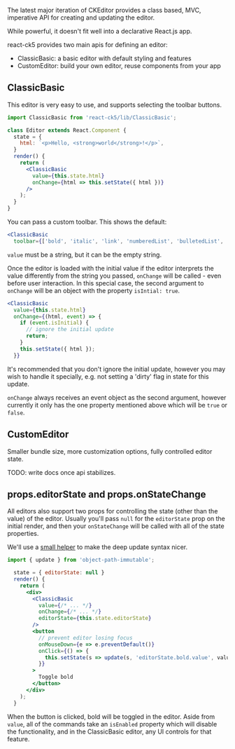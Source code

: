 
The latest major iteration of CKEditor provides a class based, MVC, imperative API for creating and updating the editor.

While powerful, it doesn't fit well into a declarative React.js app.

react-ck5 provides two main apis for defining an editor:

- ClassicBasic: a basic editor with default styling and features
- CustomEditor: build your own editor, reuse components from your app

## ClassicBasic

This editor is very easy to use, and supports selecting the toolbar buttons.

```jsx
import ClassicBasic from 'react-ck5/lib/ClassicBasic';

class Editor extends React.Component {
  state = {
    html: `<p>Hello, <strong>world</strong>!</p>`,
  }
  render() {
    return (
      <ClassicBasic
        value={this.state.html}
        onChange={html => this.setState({ html })}
      />
    );
  }
}
```

You can pass a custom toolbar. This shows the default:

```jsx
<ClassicBasic
  toolbar={['bold', 'italic', 'link', 'numberedList', 'bulletedList', 'blockQuote', 'headings']]
```

`value` must be a string, but it can be the empty string.

Once the editor is loaded with the initial value if the editor interprets the value differently from the string you passed, `onChange` will be called - even before user interaction. In this special case, the second argument to `onChange` will be an object with the property `isIntial: true`.

```jsx
<ClassicBasic
  value={this.state.html}
  onChange={(html, event) => {
    if (event.isInitial) {
      // ignore the initial update
      return;
    }
    this.setState({ html });
  }}
```

It's recommended that you don't ignore the initial update, however you may wish to handle it specially, e.g. not setting a 'dirty' flag in state for this update.

`onChange` always receives an event object as the second argument, however currently it only has the one property mentioned above which will be `true` or `false`.


## CustomEditor

Smaller bundle size, more customization options, fully controlled editor state.

TODO: write docs once api stabilizes.

## props.editorState and props.onStateChange

All editors also support two props for controlling the state (other than the value) of the editor. Usually you'll pass `null` for the `editorState` prop on the initial render, and then your `onStateChange` will be called with all of the state properties.

We'll use a [small helper] to make the deep update syntax nicer.

[small helper]: https://github.com/mariocasciaro/object-path-immutable

```js
import { update } from 'object-path-immutable';
```

```jsx
  state = { editorState: null }
  render() {
    return (
      <div>
        <ClassicBasic
          value={/* ... */}
          onChange={/* ... */}
          editorState={this.state.editorState}
        />
        <button
          // prevent editor losing focus
          onMouseDown={e => e.preventDefault()}
          onClick={() => {
            this.setState(s => update(s, 'editorState.bold.value', value => !value));
          }}
        >
          Toggle bold
        </button>
      </div>
    );
  }
```

When the button is clicked, bold will be toggled in the editor. Aside from `value`, all of the commands take an `isEnabled` property which will disable the functionality, and in the ClassicBasic editor, any UI controls for that feature.
